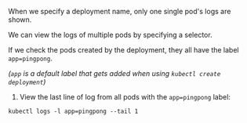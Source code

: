 When we specify a deployment name, only one single pod's logs are shown.

We can view the logs of multiple pods by specifying a selector.

If we check the pods created by the deployment, they all have the label `app=pingpong`.

*(`app` is a default label that gets added when using `kubectl create deployment`)*


1. View the last line of log from all pods with the `app=pingpong` label:

```execute
kubectl logs -l app=pingpong --tail 1
```
